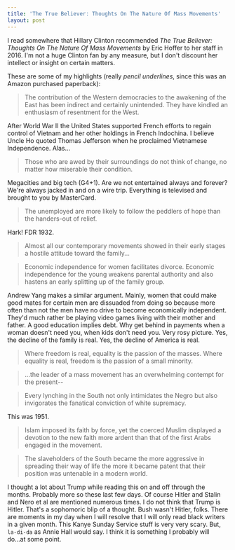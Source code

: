 ```yaml
---
title: 'The True Believer: Thoughts On The Nature Of Mass Movements'
layout: post
---
```


I read somewhere that Hillary Clinton recommended *The True Believer: Thoughts On The Nature Of Mass Movements* by Eric Hoffer to her staff in 2016. I'm not a huge Clinton fan by any measure, but I don't discount her intellect or insight on certain matters.

These are some of my highlights (really *pencil underlines*, since this was an Amazon purchased paperback):

> The contribution of the Western democracies to the awakening of the East has been indirect and certainly unintended. They have kindled an enthusiasm of resentment for the West.

After World War II the United States supported French efforts to regain control of Vietnam and her other holdings in French Indochina. I believe Uncle Ho quoted Thomas Jefferson when he proclaimed Vietnamese Independence. Alas...

> Those who are awed by their surroundings do not think of change, no matter how miserable their condition.

Megacities and big tech (G4+1). Are we not entertained always and forever? We're always jacked in and on a wire trip. Everything is televised and brought to you by MasterCard.

> The unemployed are more likely to follow the peddlers of hope than the handers-out of relief.

Hark! FDR 1932.

> Almost all our contemporary movements showed in their early stages a hostile attitude toward the family...

> Economic independence for women facilitates divorce. Economic independence for the young weakens parental authority and also hastens an early splitting up of the family group. 

Andrew Yang makes a similar argument. Mainly, women that could make good mates for certain men are dissuaded from doing so because more often than not the men have no drive to become economically independent. They'd much rather be playing video games living with their mother and father. A good education implies debt. Why get behind in payments when a woman doesn't need you, when kids don't need you. Very rosy picture. Yes, the decline of the family is real. Yes, the decline of America is real.

> Where freedom is real, equality is the passion of the masses. Where equality is real, freedom is the passion of a small minority.  

> ...the leader of a mass movement has an overwhelming contempt for the present--

> Every lynching in the South not only intimidates the Negro but also invigorates the fanatical conviction of white supremacy. 

This was 1951.

> Islam imposed its faith by force, yet the coerced Muslim displayed a devotion to the new faith more ardent than that of the first Arabs engaged in the movement.

> The slaveholders of the South became the more aggressive in spreading their way of life the more it became patent that their position was untenable in a modern world.

I thought a lot about Trump while reading this on and off through the months. Probably more so these last few days. Of course Hitler and Stalin and Nero et al are mentioned numerous times. I do not think that Trump is Hitler. That's a sophomoric blip of a thought. Bush wasn't Hitler, folks. There are moments in my day when I will resolve that I will only read black writers in a given month. This Kanye Sunday Service stuff is very very scary. But, `la-di-da` as Annie Hall would say. I think it is something I probably will do...at some point.

